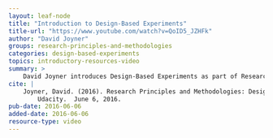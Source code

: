 ```yaml
---
layout: leaf-node
title: "Introduction to Design-Based Experiments"
title-url: "https://www.youtube.com/watch?v=QoID5_JZHFk"
author: "David Joyner"
groups: research-principles-and-methodologies
categories: design-based-experiments
topics: introductory-resources-video
summary: >
    David Joyner introduces Design-Based Experiments as part of Research Principles and Methodologies.
cite: |
    Joyner, David. (2016). Research Principles and Methodologies: Design-Based Experiments Introductory Video.
        Udacity.  June 6, 2016.
pub-date: 2016-06-06
added-date: 2016-06-06
resource-type: video
---
```

